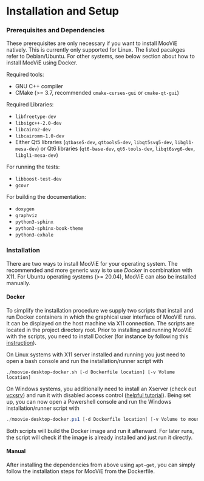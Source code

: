 Installation and Setup
==========

### Prerequisites and Dependencies
These prerequisites are only necessary if you want to install MooViE natively. This is currently only supported for
Linux. The listed pacakges refer to Debian/Ubuntu. For other systems, see below section about how to install MooViE using Docker.

Required tools:
* GNU C++ compiler
* CMake (>= 3.7, recommended `cmake-curses-gui` or `cmake-qt-gui`)

Required Libraries:
- `libfreetype-dev`
- `libsigc++-2.0-dev`
- `libcairo2-dev`
- `libcairomm-1.0-dev`
- Either Qt5 libraries (`qtbase5-dev`, `qttools5-dev`, `libqt5svg5-dev`, `libgl1-mesa-dev`) or Qt6 libraries (`qt6-base-dev`, `qt6-tools-dev`, `libqt6svg6-dev`, `libgl1-mesa-dev`)

For running the tests:
- `libboost-test-dev`
- `gcovr`

For building the documentation:
- `doxygen`
- `graphviz`
- `python3-sphinx`
- `python3-sphinx-book-theme`
- `python3-exhale`

### Installation

There are two ways to install MooViE for your operating system. The recommended and more generic way is to use _Docker_
in combination with X11. For Ubuntu operating systems (>= 20.04), MooViE can also be installed manually.

#### Docker
To simplify the installation procedure we supply two scripts that install and run Docker containers in which the
graphical user interface of MooViE runs. It can be displayed on the host machine via X11 connection. The scripts are
located in the project directory root. Prior to installing and running MooViE with the scripts, you need to install
Docker (for instance by following this
[instruction](https://docs.docker.com/engine/install/ubuntu/#install-docker-engine)).

On Linux systems with X11 server installed and running you just need to open a bash console and run the
installation/runner script with
```shell script
./moovie-desktop-docker.sh [-d Dockerfile location] [-v Volume location]
```
On Windows systems, you additionally need to install an Xserver
(check out [vcxsrv](https://sourceforge.net/projects/vcxsrv/)) and run it with disabled access control
([helpful tutorial](https://medium.com/@potatowagon/how-to-use-gui-apps-in-linux-docker-container-from-windows-host-485d3e1c64a3)).
Being set up, you can now open a Powershell console and run the Windows installation/runner script with
```powershell
./moovie-desktop-docker.ps1 [-d Dockerfile location] [-v Volume to mount]
```

Both scripts will build the Docker image and run it afterward. For later runs, the script will check if the image is
already installed and just run it directly.

#### Manual
After installing the dependencies from above using `apt-get`, you can simply follow the installation steps for MooViE 
from the Dockerfile.
